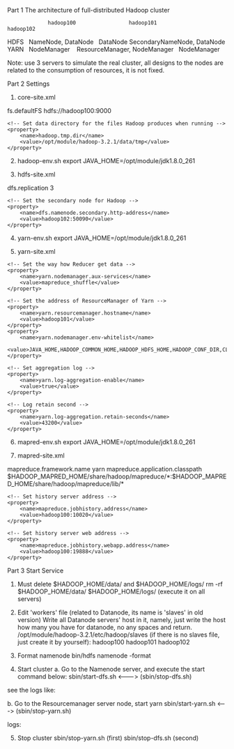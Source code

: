 Part 1 The architecture of full-distributed Hadoop cluster

                 hadoop100                 hadoop101                          hadoop102
HDFS             NameNode, DataNode        DataNode                           SecondaryNameNode, DataNode
YARN             NodeManager               ResourceManager, NodeManager       NodeManager

Note: use 3 servers to simulate the real cluster, all designs to the nodes are related to the consumption of resources, it is not fixed.

Part 2 Settings
1. core-site.xml
<!-- Put site-specific property overrides in this file. -->
<configuration>
    <!-- Set NameNode in HDFS -->
    <property>
        <name>fs.defaultFS</name>
        <value>hdfs://hadoop100:9000</value>
    </property>

    <!-- Set data directory for the files Hadoop produces when running -->
    <property>
        <name>hadoop.tmp.dir</name>
        <value>/opt/module/hadoop-3.2.1/data/tmp</value>
    </property>
</configuration>

2. hadoop-env.sh
export JAVA_HOME=/opt/module/jdk1.8.0_261

3. hdfs-site.xml
<!-- Put site-specific property overrides in this file. -->

<configuration>
    <!-- Set the number of replication in HDFS -->
    <property>
        <name>dfs.replication</name>
        <value>3</value>
    </property>

    <!-- Set the secondary node for Hadoop -->
    <property>
        <name>dfs.namenode.secondary.http-address</name>
        <value>hadoop102:50090</value>
    </property>
</configuration>

4. yarn-env.sh
export JAVA_HOME=/opt/module/jdk1.8.0_261

5. yarn-site.xml
<configuration>

<!-- Site specific YARN configuration properties -->
    <!-- Set the way how Reducer get data -->
    <property>
        <name>yarn.nodemanager.aux-services</name>
        <value>mapreduce_shuffle</value>
    </property>

    <!-- Set the address of ResourceManager of Yarn -->
    <property>
        <name>yarn.resourcemanager.hostname</name>
        <value>hadoop101</value>
    </property>
    <property>
        <name>yarn.nodemanager.env-whitelist</name>
        <value>JAVA_HOME,HADOOP_COMMON_HOME,HADOOP_HDFS_HOME,HADOOP_CONF_DIR,CLASSPATH_PREPEND_DISTCACHE,HADOOP_YARN_HOME,HADOOP_MAPRED_HOME</value>
    </property>

    <!-- Set aggregation log -->
    <property>
        <name>yarn.log-aggregation-enable</name>
        <value>true</value>
    </property>

    <!-- Log retain second -->
    <property>
        <name>yarn.log-aggregation.retain-seconds</name>
        <value>43200</value>
    </property>
</configuration>

6. mapred-env.sh
export JAVA_HOME=/opt/module/jdk1.8.0_261

7. mapred-site.xml
<!-- Put site-specific property overrides in this file. -->
<configuration>
    <!-- MR run on Yarn -->
    <property>
        <name>mapreduce.framework.name</name>
        <value>yarn</value>
    </property>
    <property>
        <name>mapreduce.application.classpath</name>
        <value>$HADOOP_MAPRED_HOME/share/hadoop/mapreduce/*:$HADOOP_MAPRED_HOME/share/hadoop/mapreduce/lib/*</value>
    </property>

    <!-- Set history server address -->
    <property>
        <name>mapreduce.jobhistory.address</name>
        <value>hadoop100:10020</value>
    </property>

    <!-- Set history server web address -->
    <property>
        <name>mapreduce.jobhistory.webapp.address</name>
        <value>hadoop100:19888</value>
    </property>
</configuration>


Part 3 Start Service
1. Must delete $HADOOP_HOME/data/ and $HADOOP_HOME/logs/ 
rm -rf $HADOOP_HOME/data/  $HADOOP_HOME/logs/  (execute it on all servers)

2. Edit 'workers' file (related to Datanode, its name is 'slaves' in old version)
Write all Datanode servers' host in it, namely, just write the host how many you have for datanode, no any spaces and return.
/opt/module/hadoop-3.2.1/etc/hadoop/slaves (if there is no slaves file, just create it by yourself): 
hadoop100
hadoop101
hadoop102

3. Format namenode
bin/hdfs namenode -format

4. Start cluster
a. Go to the Namenode server, and execute the start command below:
sbin/start-dfs.sh       <--->  (sbin/stop-dfs.sh)

see the logs like:


b. Go to the Resourcemanager server node, start yarn
sbin/start-yarn.sh       <--->  (sbin/stop-yarn.sh)

logs:


5. Stop cluster
sbin/stop-yarn.sh (first)
sbin/stop-dfs.sh   (second)

